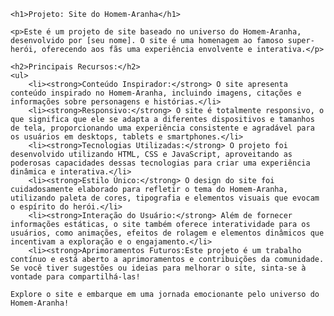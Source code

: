
    <h1>Projeto: Site do Homem-Aranha</h1>

    <p>Este é um projeto de site baseado no universo do Homem-Aranha, desenvolvido por [seu nome]. O site é uma homenagem ao famoso super-herói, oferecendo aos fãs uma experiência envolvente e interativa.</p>

    <h2>Principais Recursos:</h2>
    <ul>
        <li><strong>Conteúdo Inspirador:</strong> O site apresenta conteúdo inspirado no Homem-Aranha, incluindo imagens, citações e informações sobre personagens e histórias.</li>
        <li><strong>Responsivo:</strong> O site é totalmente responsivo, o que significa que ele se adapta a diferentes dispositivos e tamanhos de tela, proporcionando uma experiência consistente e agradável para os usuários em desktops, tablets e smartphones.</li>
        <li><strong>Tecnologias Utilizadas:</strong> O projeto foi desenvolvido utilizando HTML, CSS e JavaScript, aproveitando as poderosas capacidades dessas tecnologias para criar uma experiência dinâmica e interativa.</li>
        <li><strong>Estilo Único:</strong> O design do site foi cuidadosamente elaborado para refletir o tema do Homem-Aranha, utilizando paleta de cores, tipografia e elementos visuais que evocam o espírito do herói.</li>
        <li><strong>Interação do Usuário:</strong> Além de fornecer informações estáticas, o site também oferece interatividade para os usuários, como animações, efeitos de rolagem e elementos dinâmicos que incentivam a exploração e o engajamento.</li>
        <li><strong>Aprimoramentos Futuros:Este projeto é um trabalho contínuo e está aberto a aprimoramentos e contribuições da comunidade. Se você tiver sugestões ou ideias para melhorar o site, sinta-se à vontade para compartilhá-las!

    Explore o site e embarque em uma jornada emocionante pelo universo do Homem-Aranha!
